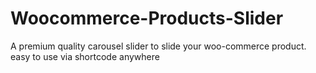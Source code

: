 # Woocommerce-Products-Slider
A premium quality carousel slider to slide your woo-commerce product. easy to use via shortcode anywhere
